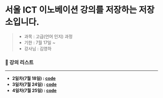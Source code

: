 # 서울 ICT 이노베이션 강의를 저장하는 저장소입니다.
> * 과목 : 고급(언어 인지) 과정
> * 기한 : 7월 17일 ~    
> * 강사님 : 김영하

### 📜 강의 리스트
***
* __2일차(7월 18일) : [code](https://github.com/BOSOEK/ICT_Learn/tree/main/20210718)__
* __3일차(7월 24일) : [code](https://github.com/BOSOEK/ICT_Learn/tree/main/20210724)__
* __4일차(7월 25일) : [code](https://github.com/BOSOEK/ICT_Learn/tree/main/20210725)__
